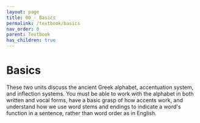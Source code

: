 ```yaml
---
layout: page
title: 00 - Basics
permalink: /textbook/basics
nav_order: 0
parent: Textbook
has_children: true
---
```


# Basics

These two units discuss the ancient Greek alphabet, accentuation system, and inflection systems. You must be able to work with the alphabet in both written and vocal forms, have a basic grasp of how accents work, and understand how we use word stems and endings to indicate a word's function in a sentence, rather than word order as in English.
